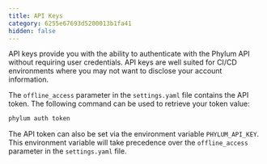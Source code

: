```yaml
---
title: API Keys
category: 6255e67693d5200013b1fa41
hidden: false
---
```


API keys provide you with the ability to authenticate with the Phylum API without requiring user credentials. API keys are well suited for CI/CD environments where you may not want to disclose your account information.

The `offline_access` parameter in the `settings.yaml` file contains the API token. The following command can be used to retrieve your token value:  
```sh
phylum auth token
```

The API token can also be set via the environment variable `PHYLUM_API_KEY`. This environment variable will take precedence over the `offline_access` parameter in the `settings.yaml` file.
